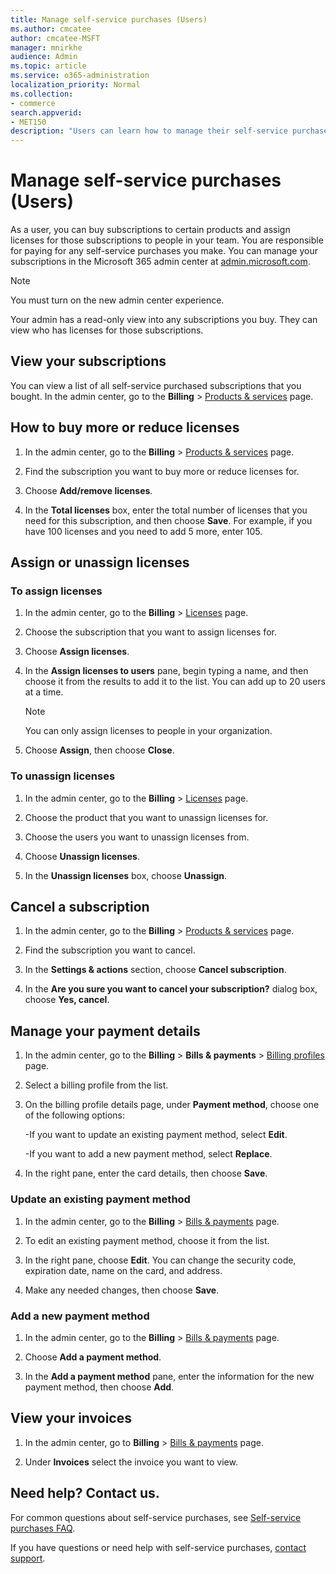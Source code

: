 ```yaml
---
title: Manage self-service purchases (Users)
ms.author: cmcatee
author: cmcatee-MSFT
manager: mnirkhe
audience: Admin
ms.topic: article
ms.service: o365-administration 
localization_priority: Normal
ms.collection:
- commerce 
search.appverid:
- MET150
description: "Users can learn how to manage their self-service purchases."
---
```


# Manage self-service purchases (Users)

As a user, you can buy subscriptions to certain products and assign licenses for those subscriptions to people in your team. You are responsible for paying for any self-service purchases you make. You can manage your subscriptions in the Microsoft 365 admin center at <a href="https://go.microsoft.com/fwlink/p/?linkid=2024339" target="_blank">admin.microsoft.com</a>.

> [!NOTE]
> You must turn on the new admin center experience.

Your admin has a read-only view into any subscriptions you buy. They can view who has licenses for those subscriptions.

## View your subscriptions

You can view a list of all self-service purchased subscriptions that you bought. In the admin center, go to the **Billing** > <a href="https://go.microsoft.com/fwlink/p/?linkid=842054" target="_blank">Products & services</a> page.

## How to buy more or reduce licenses

1. In the admin center, go to the **Billing** > <a href="https://go.microsoft.com/fwlink/p/?linkid=842054" target="_blank">Products & services</a> page.

2. Find the subscription you want to buy more or reduce licenses for.

3. Choose **Add/remove licenses**.

4. In the **Total licenses** box, enter the total number of licenses that you need for this subscription, and then choose **Save**.
For example, if you have 100 licenses and you need to add 5 more, enter 105.

## Assign or unassign licenses

### To assign licenses

1. In the admin center, go to the **Billing** > <a href="https://go.microsoft.com/fwlink/p/?linkid=842264" target="_blank">Licenses</a> page.

2. Choose the subscription that you want to assign licenses for.

3. Choose **Assign licenses**.

4. In the **Assign licenses to users** pane, begin typing a name, and then choose it from the results to add it to the list. You can add up to 20 users at a time.

    > [!NOTE]
    > You can only assign licenses to people in your organization.

5. Choose **Assign**, then choose **Close**.

### To unassign licenses

1. In the admin center, go to the **Billing** > <a href="https://go.microsoft.com/fwlink/p/?linkid=842264" target="_blank">Licenses</a> page.

2. Choose the product that you want to unassign licenses for.

3. Choose the users you want to unassign licenses from.

4. Choose **Unassign licenses**.

5. In the **Unassign licenses** box, choose **Unassign**.

## Cancel a subscription

1. In the admin center, go to the **Billing** > <a href="https://go.microsoft.com/fwlink/p/?linkid=842054" target="_blank">Products & services</a> page.

2. Find the subscription you want to cancel.

3. In the **Settings & actions** section, choose **Cancel subscription**.

4. In the **Are you sure you want to cancel your subscription?** dialog box, choose **Yes, cancel**.

## Manage your payment details

1. In the admin center, go to the **Billing** > **Bills & payments** > <a href="https://go.microsoft.com/fwlink/p/?linkid=2103629" target="_blank">Billing profiles</a> page.

2. Select a billing profile from the list.

3. On the billing profile details page, under **Payment method**, choose one of the following options:

    -If you want to update an existing payment method, select **Edit**.
    
    -If you want to add a new payment method, select **Replace**.

4. In the right pane, enter the card details, then choose **Save**.

### Update an existing payment method

1. In the admin center, go to the **Billing** > <a href="https://go.microsoft.com/fwlink/p/?linkid=848039" target="_blank">Bills & payments</a> page.

2. To edit an existing payment method, choose it from the list.

3. In the right pane, choose **Edit**. You can change the security code, expiration date, name on the card, and address.

4. Make any needed changes, then choose **Save**.

### Add a new payment method

1. In the admin center, go to the **Billing** > <a href="https://go.microsoft.com/fwlink/p/?linkid=848039" target="_blank">Bills & payments</a> page.

2. Choose **Add a payment method**.

3. In the **Add a payment method** pane, enter the information for the new payment method, then choose **Add**.

## View your invoices

1. In the admin center, go to **Billing** > <a href="https://go.microsoft.com/fwlink/p/?linkid=848039" target="_blank">Bills & payments</a> page.

2. Under **Invoices** select the invoice you want to view.

## Need help? Contact us.

For common questions about self-service purchases, see [Self-service purchases FAQ](self-service-purchase-faq.md).

If you have questions or need help with self-service purchases, [contact support](https://docs.microsoft.com/office365/admin/contact-support-for-business-products).